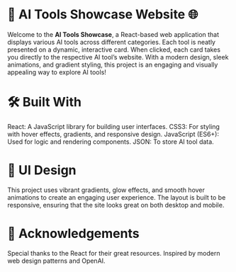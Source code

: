 # 🚀 AI Tools Showcase Website 🌐

Welcome to the **AI Tools Showcase**, a React-based web application that displays various AI tools across different categories. Each tool is neatly presented on a dynamic, interactive card. When clicked, each card takes you directly to the respective AI tool’s website. With a modern design, sleek animations, and gradient styling, this project is an engaging and visually appealing way to explore AI tools!

# 🛠 Built With

React: A JavaScript library for building user interfaces.
CSS3: For styling with hover effects, gradients, and responsive design.
JavaScript (ES6+): Used for logic and rendering components.
JSON: To store AI tool data.

# 🎨 UI Design
This project uses vibrant gradients, glow effects, and smooth hover animations to create an engaging user experience. The layout is built to be responsive, ensuring that the site looks great on both desktop and mobile.

# 🙌 Acknowledgements
Special thanks to the React for their great resources.
Inspired by modern web design patterns and OpenAI.